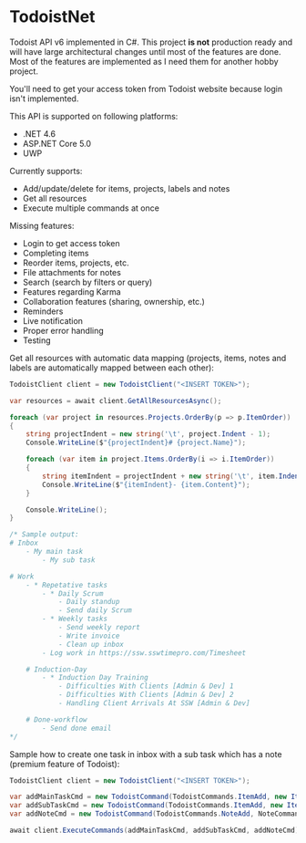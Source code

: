 # TodoistNet
Todoist API v6 implemented in C#.
This project **is not** production ready and will have large architectural changes until most of the features are done.
Most of the features are implemented as I need them for another hobby project.

You'll need to get your access token from Todoist website because login isn't implemented.

This API is supported on following platforms:

 - .NET 4.6
 - ASP.NET Core 5.0
 - UWP

Currently supports:

 - Add/update/delete for items, projects, labels and notes
 - Get all resources
 - Execute multiple commands at once

Missing features:

 - Login to get access token
 - Completing items
 - Reorder items, projects, etc.
 - File attachments for notes
 - Search (search by filters or query)
 - Features regarding Karma
 - Collaboration features (sharing, ownership, etc.)
 - Reminders
 - Live notification
 - Proper error handling
 - Testing

Get all resources with automatic data mapping (projects, items, notes and labels are automatically mapped between each other):
``` C#
TodoistClient client = new TodoistClient("<INSERT TOKEN>");

var resources = await client.GetAllResourcesAsync();

foreach (var project in resources.Projects.OrderBy(p => p.ItemOrder))
{
    string projectIndent = new string('\t', project.Indent - 1);
    Console.WriteLine($"{projectIndent}# {project.Name}");

    foreach (var item in project.Items.OrderBy(i => i.ItemOrder))
    {
        string itemIndent = projectIndent + new string('\t', item.Indent);
        Console.WriteLine($"{itemIndent}- {item.Content}");
    }

    Console.WriteLine();
}

/* Sample output:
# Inbox
    - My main task
        - My sub task

# Work
    - * Repetative tasks
        - * Daily Scrum
            - Daily standup
            - Send daily Scrum
        - * Weekly tasks
            - Send weekly report
            - Write invoice
            - Clean up inbox
        - Log work in https://ssw.sswtimepro.com/Timesheet

    # Induction-Day
        - * Induction Day Training
            - Difficulties With Clients [Admin & Dev] 1
            - Difficulties With Clients [Admin & Dev] 2
            - Handling Client Arrivals At SSW [Admin & Dev]

    # Done-workflow
        - Send done email
*/
```

Sample how to create one task in inbox with a sub task which has a note (premium feature of Todoist):
``` C#
TodoistClient client = new TodoistClient("<INSERT TOKEN>");

var addMainTaskCmd = new TodoistCommand(TodoistCommands.ItemAdd, new ItemCommandArgument("My main task"));
var addSubTaskCmd = new TodoistCommand(TodoistCommands.ItemAdd, new ItemCommandArgument("My sub task") { Indent = 2 });
var addNoteCmd = new TodoistCommand(TodoistCommands.NoteAdd, NoteCommandArgument.AddNote(addSubTaskCmd.TempId, "Test note"));

await client.ExecuteCommands(addMainTaskCmd, addSubTaskCmd, addNoteCmd);
```